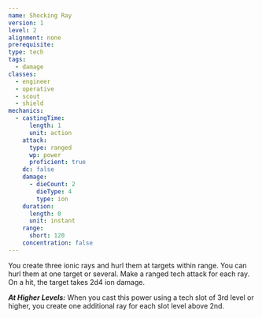 ```yaml
---
name: Shocking Ray
version: 1
level: 2
alignment: none
prerequisite: 
type: tech
tags:
  - damage
classes:
  - engineer
  - operative
  - scout
  - shield
mechanics:
  - castingTime:
      length: 1
      unit: action
    attack:
      type: ranged
      wp: power
      proficient: true
    dc: false
    damage:
      - dieCount: 2
        dieType: 4
        type: ion
    duration:
      length: 0
      unit: instant
    range:
      short: 120
    concentration: false
---
```

You create three ionic rays and hurl them at targets within range. You can hurl them at one target or several. Make a ranged tech attack for each ray. On a hit, the target takes 2d4 ion damage.

***__At Higher Levels__:*** When you cast this power using a tech slot of 3rd level or higher, you create one additional ray for each slot level above 2nd.
    